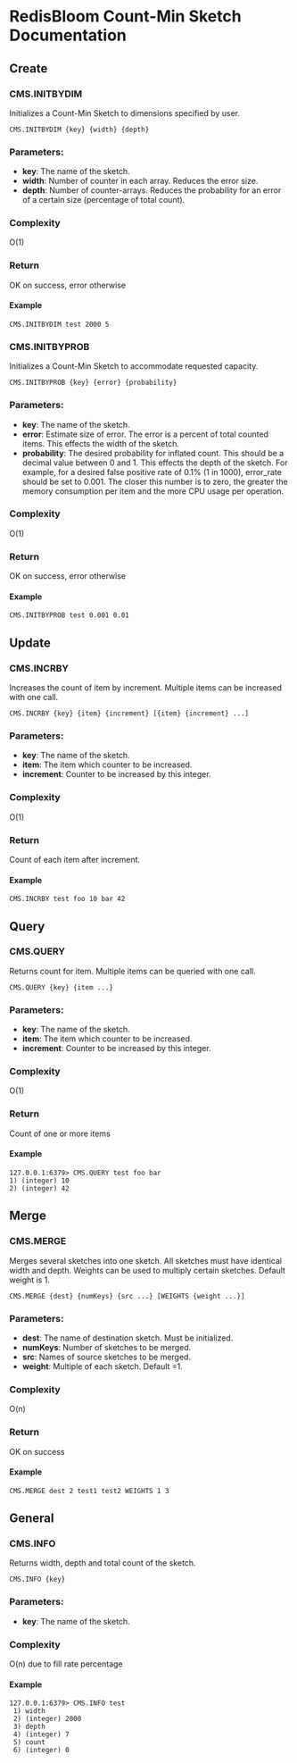 # RedisBloom Count-Min Sketch Documentation

## Create

### CMS.INITBYDIM

Initializes a Count-Min Sketch to dimensions specified by user.

```
CMS.INITBYDIM {key} {width} {depth}
```

### Parameters:

* **key**: The name of the sketch.
* **width**: Number of counter in each array. Reduces the error size.
* **depth**: Number of counter-arrays. Reduces the probability for an
    error of a certain size (percentage of total count).
    
### Complexity

O(1)

### Return

OK on success, error otherwise

#### Example

```
CMS.INITBYDIM test 2000 5
```

### CMS.INITBYPROB

Initializes a Count-Min Sketch to accommodate requested capacity.

```
CMS.INITBYPROB {key} {error} {probability}
```

### Parameters:

* **key**: The name of the sketch.
* **error**: Estimate size of error. The error is a percent of total counted
    items. This effects the width of the sketch.
* **probability**: The desired probability for inflated count. This should
    be a decimal value between 0 and 1. This effects the depth of the sketch.
    For example, for a desired false positive rate of 0.1% (1 in 1000),
    error_rate should be set to 0.001. The closer this number is to zero, the
    greater the memory consumption per item and the more CPU usage per operation. 
    
### Complexity

O(1)

### Return

OK on success, error otherwise

#### Example

```
CMS.INITBYPROB test 0.001 0.01
```

## Update

### CMS.INCRBY

Increases the count of item by increment. Multiple items can be increased with one call. 

```
CMS.INCRBY {key} {item} {increment} [{item} {increment} ...]
```

### Parameters:

* **key**: The name of the sketch.
* **item**: The item which counter to be increased.
* **increment**: Counter to be increased by this integer.

### Complexity

O(1)

### Return

Count of each item after increment.

#### Example

```
CMS.INCRBY test foo 10 bar 42
```

## Query

### CMS.QUERY

Returns count for item. Multiple items can be queried with one call. 

```
CMS.QUERY {key} {item ...}
```

### Parameters:

* **key**: The name of the sketch.
* **item**: The item which counter to be increased.
* **increment**: Counter to be increased by this integer.

### Complexity

O(1)

### Return

Count of one or more items

#### Example 

```
127.0.0.1:6379> CMS.QUERY test foo bar
1) (integer) 10
2) (integer) 42
```

## Merge

### CMS.MERGE

Merges several sketches into one sketch. All sketches must have identical width and depth. Weights can be used to multiply certain sketches. Default weight is 1. 

```
CMS.MERGE {dest} {numKeys} {src ...} [WEIGHTS {weight ...}]
```

### Parameters:

* **dest**: The name of destination sketch. Must be initialized. 
* **numKeys**: Number of sketches to be merged.
* **src**: Names of source sketches to be merged.
* **weight**: Multiple of each sketch. Default =1.

### Complexity

O(n)

### Return

OK on success

#### Example 

```
CMS.MERGE dest 2 test1 test2 WEIGHTS 1 3
```

## General

### CMS.INFO

Returns width, depth and total count of the sketch.

```
CMS.INFO {key}
```

### Parameters:

* **key**: The name of the sketch.

### Complexity

O(n) due to fill rate percentage

#### Example

```
127.0.0.1:6379> CMS.INFO test
 1) width
 2) (integer) 2000
 3) depth
 4) (integer) 7
 5) count
 6) (integer) 0
```
